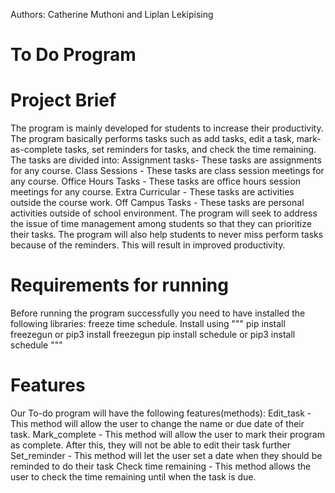 Authors: Catherine Muthoni and Liplan Lekipising 

# To Do Program

# Project Brief
The program is mainly developed for students to increase their productivity. The program basically performs tasks such as add tasks, edit a task, mark-as-complete tasks, set reminders for tasks, and check the time remaining.
The tasks are divided into:
Assignment tasks- These tasks are assignments for any course.
Class Sessions - These tasks are class session meetings for any course.
Office Hours Tasks - These tasks are office hours session meetings for any course.
Extra Curricular - These tasks are activities outside the course work.
Off Campus Tasks - These tasks are personal activities outside of school environment. 
The program will seek to address the issue of time management among students so that they can prioritize their tasks. The program will also help students to never miss perform tasks because of the reminders. This will result in improved productivity. 

# Requirements for running
Before running the program successfully you need to have installed the following libraries:
freeze time
schedule.
Install using
"""
    pip install freezegun or pip3 install freezegun
    pip install schedule or pip3 install schedule
"""

# Features
Our To-do program will have the following features(methods):
Edit_task - This method will allow the user to change the name or due date of their task.
Mark_complete - This method will allow the user to mark their program as complete. After this, they will not be able to edit their task further
Set_reminder - This method will let the user set a date when they should be reminded to do their task
Check time remaining - This method allows the user to check the time remaining until when the task is due.



